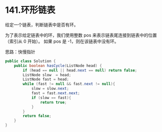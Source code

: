 # 141.环形链表

给定一个链表，判断链表中是否有环。

为了表示给定链表中的环，我们使用整数 pos 来表示链表尾连接到链表中的位置（索引从 0 开始）。 如果 pos 是 -1，则在该链表中没有环。

思路：快慢指针
```java
public class Solution {
    public boolean hasCycle(ListNode head) {
        if (head == null || head.next == null) return false;
        ListNode slow  = head;
        ListNode fast = head;
        while (fast != null && fast.next != null){
            slow = slow.next;
            fast = fast.next.next;
            if (slow == fast){
                return true;
            }
        } 
        return false;
    }
}
```